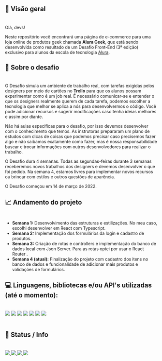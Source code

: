 ## 🔎 **Visão geral**
#

Olá, devs!

Neste repositório você encontrará uma página de e-commerce para uma loja online de produtos geek chamada **Alura Geek**, que está sendo desenvolvida como resultado de um Desafio Front-End (3ª edição) exclusivo para alunos da escola de tecnologia [Alura](https://www.alura.com.br).

## 🦾 **Sobre o desafio**
#

O Desafio simula um ambiente de trabalho real, com tarefas exigidas pelos designers por meio de cartões no **Trello** para que os alunos possam experimentar como é um job real. É necessário comunicar-se e entender o que os designers realmente querem de cada tarefa, podemos escolher a tecnologia que melhor se aplica a nós para desenvolvermos o código. Você pode adicionar recursos e sugerir modificações caso tenha ideias melhores e assim por diante.

Não há aulas específicas para o desafio, por isso devemos desenvolver com o conhecimento que temos. As instrutoras prepararam um plano de estudos com dicas de coisas que podemos precisar caso precisemos fazer algo e não saibamos exatamente como fazer, mas é nossa responsabilidade buscar e trocar informações com outros desenvolvedores para realizar o trabalho.

O Desafio dura 4 semanas. Todas as segundas-feiras durante 3 semanas receberemos novos trabalhos dos designers e devemos desenvolver o que foi pedido. Na semana 4, estamos livres para implementar novos recursos ou brincar com estilos e outros questões de aparência.

O Desafio começou em 14 de março de 2022.

## 📈 **Andamento do projeto**
#

- **Semana 1:** Desenvolvimento das estruturas e estilizações. No meu caso, escolhi desenvolver em React com Typescript.
- **Semana 2:** Implementação dos formulários da login e cadastro de produtos.
- **Semana 3:** Criação de rotas e controllers e implementação do banco de dados local com Json Server. Para as rotas optei por usar o React Router .
- **Semana 4 (atual):** Finalização do projeto com cadastro dos itens no banco de dados e funcionalidade de adicionar mais produtos e validações de formulários.

## 💻 Linguagens, bibliotecas e/ou API's utilizadas (até o momento):
#

<div>
  <img src="https://img.shields.io/badge/REACT-0A81D1?style=for-the-badge&logo=react&logoColor=white">
   <img src="https://img.shields.io/badge/React router-F7DF1E?style=for-the-badge&logo=reactrouter&logoColor=black">
   <img src="https://img.shields.io/badge/typescript-314CB6?style=for-the-badge&logo=typescript&logoColor=white">
  <img src="https://img.shields.io/badge/tailwindcss-19647E?style=for-the-badge&logo=tailwindcss&logoColor=white">
  <img src="https://img.shields.io/badge/css-FF8427?style=for-the-badge&logo=css3&logoColor=white">
  <img src="https://img.shields.io/badge/Node.js-43853D?style=for-the-badge&logo=node.js&logoColor=white" />
  <img src="https://img.shields.io/badge/jason-server-404D59?style=for-the-badge&logo=json&logoColor=%2361DAFB" />

</div>
<br>

## 🚩 Status / Info
#
[
![](https://img.shields.io/badge/npm-v.8.1.0-blue)
![](https://img.shields.io/github/stars/rickalves/alurageek.svg)
![](https://img.shields.io/github/commit-activity/w/rickalves/alurageek.svg)
![](https://img.shields.io/github/license/rickalves/alurageek.svg)
](https://github.com/rickalves/alurageek/blob/main/README.md)
